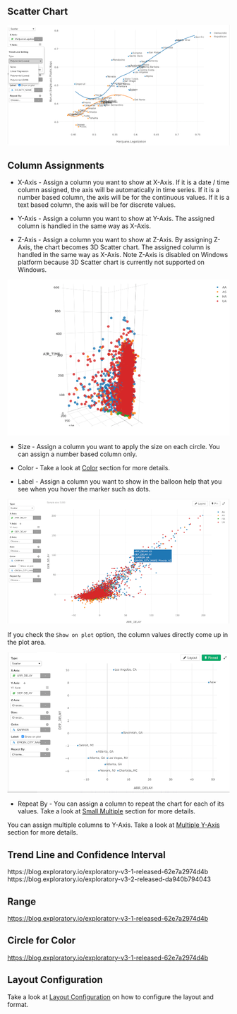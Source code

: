 ## Scatter Chart

![](images/scatter.png)


## Column Assignments

* X-Axis - Assign a column you want to show at X-Axis. If it is a date / time column assigned, the axis will be automatically in time series. If it is a number based column, the axis will be for the continuous values. If it is a text based column, the axis will be for discrete values. 

* Y-Axis - Assign a column you want to show at Y-Axis. The assigned column is handled in the same way as X-Axis.  

* Z-Axis - Assign a column you want to show at Z-Axis. By assigning Z-Axis, the chart becomes 3D Scatter chart. The assigned column is handled in the same way as X-Axis. Note Z-Axis is disabled on Windows platform because 3D Scatter chart is currently not supported on Windows. 

![](images/3d-scatter.png)

* Size - Assign a column you want to apply the size on each circle. You can assign a number based column only. 

* Color - Take a look at [Color](color.md) section for more details.

* Label - Assign a column you want to show in the balloon help that you see when you hover the marker such as dots. 

![](images/scatter-label.png)

If you check the `Show on plot` option, the column values directly come up in the plot area. 

![](images/scatter-label-on-plot.png)

* Repeat By - You can assign a column to repeat the chart for each of its values. Take a look at [Small Multiple](small-multiple.md) section for more details.

You can assign multiple columns to Y-Axis. Take a look at [Multiple Y-Axis](multi-y.md) section for more details.

## Trend Line and Confidence Interval

<take stuff from here>
https://blog.exploratory.io/exploratory-v3-1-released-62e7a2974d4b
https://blog.exploratory.io/exploratory-v3-2-released-da940b794043

## Range

https://blog.exploratory.io/exploratory-v3-1-released-62e7a2974d4b

## Circle for Color 

https://blog.exploratory.io/exploratory-v3-1-released-62e7a2974d4b


## Layout Configuration

Take a look at [Layout Configuration](layout.md) on how to configure the layout and format. 
